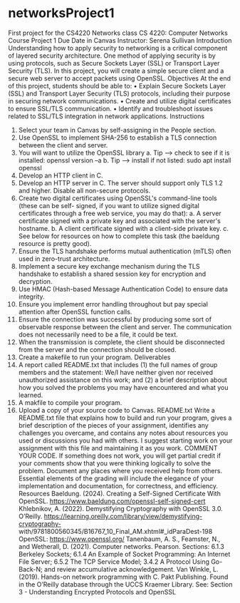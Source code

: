 # networksProject1
First project for the CS4220 Networks class
CS 4220: Computer Networks
Course Project 1
Due Date in Canvas
Instructor: Serena Sullivan
Introduction
Understanding how to apply security to networking is a critical component of layered security
architecture. One method of applying security is by using protocols, such as Secure Sockets
Layer (SSL) or Transport Layer Security (TLS). In this project, you will create a simple secure
client and a secure web server to accept packets using OpenSSL.
Objectives
At the end of this project, students should be able to:
• Explain Secure Sockets Layer (SSL) and Transport Layer Security (TLS) protocols, including
their purpose in securing network communications.
• Create and utilize digital certificates to ensure SSL/TLS communication.
• Identify and troubleshoot issues related to SSL/TLS integration in network applications.
Instructions
1. Select your team in Canvas by self-assigning in the People section.
2. Use OpenSSL to implement SHA-256 to establish a TLS connection between the client and
server.
3. You will want to utilize the OpenSSL library
a. Tip --> check to see if it is installed: openssl version –a
b. Tip --> install if not listed: sudo apt install openssl
4. Develop an HTTP client in C.
5. Develop an HTTP server in C. The server should support only TLS 1.2 and higher. Disable all
non-secure protocols.
6. Create two digital certificates using OpenSSL's command-line tools (these can be self-
signed, if you want to utilize signed digital certificates through a free web service, you may
do that):
a. A server certificate signed with a private key and associated with the server's
hostname.
b. A client certificate signed with a client-side private key.
c. See below for resources on how to complete this task (the baeldung resource is
pretty good).
7. Ensure the TLS handshake performs mutual authentication (mTLS) often used in zero-trust
architecture.
8. Implement a secure key exchange mechanism during the TLS handshake to establish a
shared session key for encryption and decryption.
9. Use HMAC (Hash-based Message Authentication Code) to ensure data integrity.
10. Ensure you implement error handling throughout but pay special attention after OpenSSL
function calls.
11. Ensure the connection was successful by producing some sort of observable response
between the client and server. The communication does not necessarily need to be a file, it
could be text.
12. When the transmission is complete, the client should be disconnected from the server and
the connection should be closed.
13. Create a makefile to run your program.
Deliverables
1. A report called README.txt that includes (1) the full names of group members and the
statement: We/I have neither given nor received unauthorized assistance on this work; and
(2) a brief description about how you solved the problems you may have encountered and
what you learned.
2. A makfile to compile your program.
3. Upload a copy of your source code to Canvas.
README.txt
Write a README.txt file that explains how to build and run your program, gives a brief
description of the pieces of your assignment, identifies any challenges you overcame, and
contains any notes about resources you used or discussions you had with others. I suggest
starting work on your assignment with this file and maintaining it as you work.
COMMENT YOUR CODE. If something does not work, you will get partial credit if your
comments show that you were thinking logically to solve the problem. Document any places
where you received help from others. Essential elements of the grading will include the
elegance of your implementation and documentation, for correctness, and efficiency.
Resources
Baeldung. (2024). Creating a Self-Signed Certificate With OpenSSL.
https://www.baeldung.com/openssl-self-signed-cert
Khlebnikov, A. (2022). Demystifying Cryptography with OpenSSL 3.0. O’Reilly.
https://learning.oreilly.com/library/view/demystifying-cryptography-
with/9781800560345/B16767_10_Final_AM.xhtml#_idParaDest-198
OpenSSL: https://www.openssl.org/
Tanenbaum, A. S., Feamster, N., and Wetherall, D. (2021). Computer networks. Pearson.
Sections: 6.1.3 Berkeley Sockets; 6.1.4 An Example of Socket Programming: An Internet
File
Server; 6.5.2 The TCP Service Model; 3.4.2 A Protocol Using Go-Back-N; and review
accumulative acknowledgement.
Van Winkle, L. (2019). Hands-on network programming with C. Pakt Publishing.
Found in the O’Reilly database through the UCCS Kraemer Library. See: Section 3 -
Understanding Encrypted Protocols and OpenSSL
